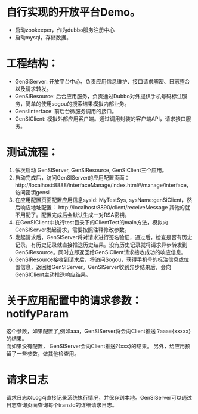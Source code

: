 # 自行实现的开放平台Demo。
- 启动zookeeper，作为dubbo服务注册中心
- 启动mysql，存储数据。

# 工程结构：
- GenSiServer: 开放平台中心，负责应用信息维护、接口请求解密、日志整合以及请求转发。
- GenSIResource: 后台应用服务，负责通过Dubbo对外提供手机号码标注服务，简单的使用sogou的搜索结果模拟内部业务。
- GensIInterface: 前后台微服务调用的接口。
- GenSIClient: 模拟外部应用客户端。通过调用封装的客户端API，请求接口服务。

# 测试流程：
1. 依次启动 GenSIServer, GenSIResource, GenSIClient三个应用。
2. 启动完成后，访问GenSIServer的应用配置页面：http://localhost:8888/interfaceManage/index.html#/manage/interface，访问密钥gensi
3. 在应用配置页面配置应用信息sysId: MyTestSys, sysName:genSiClient，然后响应地址配置： http://localhost:8890/client/receiveMessage 其他的就不用配了。配置完成后会默认生成一对RSA密钥。
4. 在GenSIClient中执行test目录下的ClientTest的main方法，模拟向GenSIServer发起请求，需要按照注释修改参数。
5. 发起请求后，GenSIServer将对请求进行签名验证，通过后，检查是否有历史记录，有历史记录就直接推送历史结果。没有历史记录就将请求异步转发到GenSIResource。同时立即返回给GenSIClient请求接收成功的响应信息。
6. GenSIResource接收到请求后，将访问Sogou，获得手机号的标注信息或位置信息，返回给GenSIServer。GenSIServer收到异步结果后，会向GenSIClient主动推送响应结果。

# 关于应用配置中的请求参数：notifyParam
这个参数，如果配置了,例如aaa，GenSIServer将会向Client推送 ?aaa={xxxxx}的结果。  
而如果没有配置， GenSIServer会向Client推送?{xxx}的结果。
另外，给应用预留了一些参数，做其他检查用。

#  请求日志
请求日志以Log4j直接记录系统执行情况，并保存到本地。GenSIServer可以通过日志查询页面查询每个transId的详细请求日志。